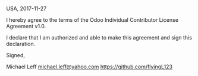 USA, 2017-11-27

I hereby agree to the terms of the Odoo Individual Contributor License
Agreement v1.0.

I declare that I am authorized and able to make this agreement and sign this
declaration.

Signed,

Michael Leff michael.leff@yahoo.com https://github.com/flyingL123
